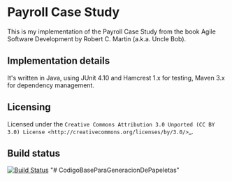 Payroll Case Study
==================

This is my implementation of the Payroll Case Study from the book Agile Software
Development by Robert C. Martin (a.k.a. Uncle Bob).

Implementation details
----------------------

It's written in Java, using JUnit 4.10 and Hamcrest 1.x for testing, Maven 3.x for dependency management.

Licensing
---------
Licensed under the `Creative Commons Attribution 3.0 Unported (CC BY 3.0) License
<http://creativecommons.org/licenses/by/3.0/>`_.

Build status
-------------
[![Build Status](https://travis-ci.org/Ookami86/payroll-casestudy.png?branch=master)](https://travis-ci.org/Ookami86/payroll-casestudy)
"# CodigoBaseParaGeneracionDePapeletas" 
